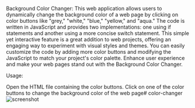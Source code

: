 Background Color Changer: This web application allows users to dynamically change the background color of a web page by clicking on color buttons like "grey," "white," "blue," "yellow," and "aqua." The code is written in JavaScript and provides two implementations: one using if statements and another using a more concise switch statement. This simple yet interactive feature is a great addition to web projects, offering an engaging way to experiment with visual styles and themes. You can easily customize the code by adding more color buttons and modifying the JavaScript to match your project's color palette. Enhance user experience and make your web pages stand out with the Background Color Changer.

Usage:

Open the HTML file containing the color buttons.
Click on one of the color buttons to change the background color of the web page# color-changer![screenshot](https://github.com/syedshariqkamran/color-changer/assets/89725524/c93e9a46-6c03-4793-b712-100bca0729b1)
